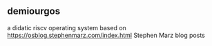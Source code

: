 ## demiourgos
a didatic riscv operating system based on https://osblog.stephenmarz.com/index.html Stephen Marz blog posts
